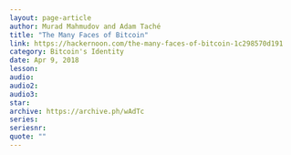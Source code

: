 ```yaml
---
layout: page-article
author: Murad Mahmudov and Adam Taché
title: "The Many Faces of Bitcoin"
link: https://hackernoon.com/the-many-faces-of-bitcoin-1c298570d191
category: Bitcoin's Identity
date: Apr 9, 2018
lesson: 
audio: 
audio2: 
audio3: 
star: 
archive: https://archive.ph/wAdTc
series: 
seriesnr: 
quote: ""
---
```

